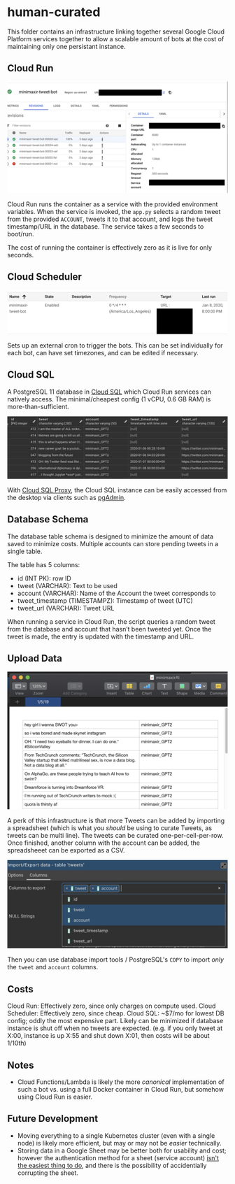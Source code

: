# human-curated

This folder contains an infrastructure linking together several Google Cloud Platform services together to allow a scalable amount of bots at the cost of maintaining only one persistant instance.

## Cloud Run

![](../docs/cloudrun.png)

Cloud Run runs the container as a service with the provided environment variables. When the service is invoked, the `app.py` selects a random tweet from the provided `ACCOUNT`, tweets it to that account, and logs the tweet timestamp/URL in the database. The service takes a few seconds to boot/run.

The cost of running the container is effectively zero as it is live for only seconds.

## Cloud Scheduler

![](../docs/cloudscheduler.png)

Sets up an external cron to trigger the bots. This can be set individually for each bot, can have set timezones, and can be edited if necessary.

## Cloud SQL

A PostgreSQL 11 database in [Cloud SQL](https://cloud.google.com/sql/docs/) which Cloud Run services can natively access. The minimal/cheapest config (1 vCPU, 0.6 GB RAM) is more-than-sufficient.

![](../docs/pgadmin.png)

With [Cloud SQL Proxy](https://cloud.google.com/sql/docs/postgres/sql-proxy), the Cloud SQL instance can be easily accessed from the desktop via clients such as [pgAdmin](https://www.pgadmin.org).


## Database Schema

The database table schema is designed to minimize the amount of data saved to minimize costs. Multiple accounts can store pending tweets in a single table. 

The table has 5 columns:

* id (INT PK): row ID
* tweet (VARCHAR): Text to be used
* account (VARCHAR): Name of the Account the tweet corresponds to
* tweet_timestamp (TIMESTAMPZ): Timestamp of tweet (UTC)
* tweet_url (VARCHAR): Tweet URL

When running a service in Cloud Run, the script queries a random tweet from the database and account that hasn’t been tweeted yet. Once the tweet is made, the entry is updated with the timestamp and URL.

## Upload Data

![](../docs/numbers.png)

A perk of this infrastructure is that more Tweets can be added by importing a spreadsheet (which is what you *should* be using to curate Tweets, as tweets can be multi line). The tweets can be curated one-per-cell-per-row. Once finished, another column with the account can be added, the spreadsheeet can be exported as a CSV.

![](../docs/import.png)

Then you can use database import tools / PostgreSQL's `COPY` to import *only* the `tweet` and `account` columns.

## Costs 

Cloud Run: Effectively zero, since only charges on compute used.
Cloud Scheduler: Effectively zero, since cheap.
Cloud SQL: ~$7/mo for lowest DB config; oddly the most expensive part. Likely can be minimized if database instance is shut off when no tweets are expected. (e.g. if you only tweet at X:00, instance is up X:55 and shut down X:01, then costs will be about 1/10th)

## Notes

* Cloud Functions/Lambda is likely the more *canonical* implementation of such a bot vs. using a full Docker container in Cloud Run, but somehow using Cloud Run is easier.

## Future Development

* Moving everything to a single Kubernetes cluster (even with a single node) is likely more efficient, but may or may not be *easier* technically.
* Storing data in a Google Sheet may be better both for usability and cost; however the authentication method for a sheet (service account) [isn't the easiest thing to do](https://pygsheets.readthedocs.io/en/stable/authorization.html), and there is the possibility of accidentially corrupting the sheet.
